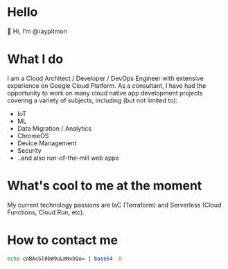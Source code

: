 # Hello

👋 Hi, I’m @raypitmon

# What I do
I am a Cloud Architect / Developer / DevOps Engineer with extensive experience on Google Cloud Platform.
As a consultant, I have had the opportunity to work on many cloud native app development projects covering a variety of subjects, including (but not limited to):
* IoT
* ML
* Data Migration / Analytics
* ChromeOS
* Device Management
* Security
* ..and also run-of-the-mill web apps

# What's cool to me at the moment
My current technology passions are IaC (Terraform) and Serverless (Cloud Functions, Cloud Run, etc).

# How to contact me

```sh
echo cnBAcGl0bW9uLmNvbQo= | base64 -D
```

